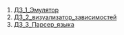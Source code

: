 1. [ДЗ_1_Эмулятор](https://github.com/Policarp-wq/OSEmulator)
2. [ДЗ_2_визуализатор_зависимостей](https://github.com/Policarp-wq/PackageAnalyzer)
3. [ДЗ_3_Парсер_языка](https://github.com/Policarp-wq/ConfigurationLanguageParser)
